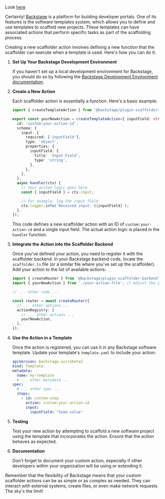 Look [here](https://backstage.io/docs/features/software-templates/writing-custom-actions/)

Certainly! [Backstage](https://backstage.io/) is a platform for building developer portals. One of its features is the software templates system, which allows you to define and use templates to scaffold new projects. These templates can have associated actions that perform specific tasks as part of the scaffolding process.

Creating a new scaffolder action involves defining a new function that the scaffolder can execute when a template is used. Here's how you can do it:

1. **Set Up Your Backstage Development Environment**

   If you haven't set up a local development environment for Backstage, you should do so by following the [Backstage Development Environment documentation](https://backstage.io/docs/getting-started/development-environment).

2. **Create a New Action**

   Each scaffolder action is essentially a function. Here's a basic example:

   ```typescript
   import { createTemplateAction } from '@backstage/plugin-scaffolder-backend';

   export const yourNewAction = createTemplateAction<{ inputField: string }>({
     id: 'custom:your-action-id',
     schema: {
       input: {
         required: ['inputField'],
         type: 'object',
         properties: {
           inputField: {
             title: 'Input Field',
             type: 'string',
           },
         },
       },
     },
     async handler(ctx) {
       // Your action logic goes here
       const { inputField } = ctx.input;

       // For example, log the input field
       ctx.logger.info(`Received input: ${inputField}`);
     },
   });
   ```

   This code defines a new scaffolder action with an ID of `custom:your-action-id` and a single input field. The actual action logic is placed in the `handler` function.

3. **Integrate the Action into the Scaffolder Backend**

   Once you've defined your action, you need to register it with the scaffolder backend. In your Backstage backend code, locate the `scaffolder.ts` file (or a similar file where you've set up the scaffolder). Add your action to the list of available actions:

   ```typescript
   import { createRouter } from '@backstage/plugin-scaffolder-backend';
   import { yourNewAction } from './your-action-file'; // Adjust the import path

   // ... other code ...

   const router = await createRouter({
     // ... other options ...
     actionRegistry: [
       // ... other actions ...
       yourNewAction,
     ],
   });
   ```

4. **Use the Action in a Template**

   Once the action is registered, you can use it in any Backstage software template. Update your template's `template.yaml` to include your action:

   ```yaml
   apiVersion: backstage.io/v1beta2
   kind: Template
   metadata:
     name: my-template
     # ... other metadata ...
   spec:
     # ... other spec ...
     steps:
       - id: custom-step
         action: custom:your-action-id
         input:
           inputField: "Some value"
   ```

5. **Testing**

   Test your new action by attempting to scaffold a new software project using the template that incorporates the action. Ensure that the action behaves as expected.

6. **Documentation**

   Don't forget to document your custom action, especially if other developers within your organization will be using or extending it.

Remember that the flexibility of Backstage means that your custom scaffolder actions can be as simple or as complex as needed. They can interact with external systems, create files, or even make network requests. The sky's the limit!